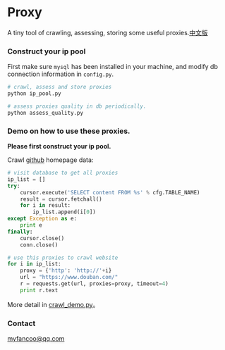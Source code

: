 Proxy
===============
A tiny tool of crawling, assessing, storing some useful proxies.[中文版](https://github.com/fancoo/Proxy/blob/master/README.zh-cn.md)

### Construct your ip pool
First make sure `mysql` has been installed in your machine, and modify db connection information in `config.py`.
```python
# crawl, assess and store proxies
python ip_pool.py

# assess proxies quality in db periodically.
python assess_quality.py
```

### Demo on how to use these proxies.
**Please first construct your ip pool.**

Crawl [github](https://www.github.com/) homepage data:
```python
# visit database to get all proxies
ip_list = []
try:
    cursor.execute('SELECT content FROM %s' % cfg.TABLE_NAME)
    result = cursor.fetchall()
    for i in result:
        ip_list.append(i[0])
except Exception as e:
    print e
finally:
    cursor.close()
    conn.close()

# use this proxies to crawl website
for i in ip_list:
    proxy = {'http': 'http://'+i}
    url = "https://www.douban.com/"
    r = requests.get(url, proxies=proxy, timeout=4)
    print r.text
```
More detail in [crawl_demo.py](https://github.com/fancoo/Proxy/blob/master/crawl_demo.py)。

### Contact
myfancoo@qq.com
